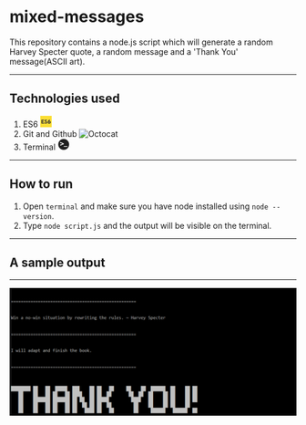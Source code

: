 # mixed-messages

This repository contains a node.js script which will generate a random Harvey Specter quote, a random message and a 'Thank You' message(ASCII art).

---

## Technologies used

1. ES6 <img alt="ES6" width="20px" src="https://raw.githubusercontent.com/github/explore/80688e429a7d4ef2fca1e82350fe8e3517d3494d/topics/es6/es6.png" />
2. Git and Github <img alt="Octocat" width="20px" src="https://github.githubassets.com/images/icons/emoji/octocat.png" />
3. Terminal <img alt="terminal" width="20px" src="https://raw.githubusercontent.com/github/explore/80688e429a7d4ef2fca1e82350fe8e3517d3494d/topics/terminal/terminal.png" />

---

## How to run

1. Open `terminal` and make sure you have node installed using `node --version`.
2. Type `node script.js` and the output will be visible on the terminal.

---

## A sample output

---

![sample output](./sample-output.png)
